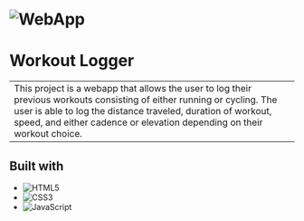 # ![WebApp](img/map.png)

# Workout Logger

<table>
<tr>
<td>
    This project is a webapp that allows the user to log their previous workouts consisting of either running or cycling. The user is able to 
    log the distance traveled, duration of workout, speed, and either cadence or elevation depending on their workout choice.
</td>
</tr>
</table>

## Built with

- ![HTML5](https://img.shields.io/badge/html5-%23E34F26.svg?style=for-the-badge&logo=html5&logoColor=white)
- ![CSS3](https://img.shields.io/badge/css3-%231572B6.svg?style=for-the-badge&logo=css3&logoColor=white)
- ![JavaScript](https://img.shields.io/badge/javascript-%23323330.svg?style=for-the-badge&logo=javascript&logoColor=%23F7DF1E)
